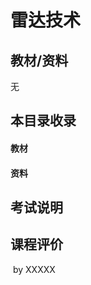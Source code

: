 # 雷达技术

## 教材/资料

无



## 本目录收录

#### 教材

#### 资料



## 考试说明



## 课程评价



​																																													by XXXXX

